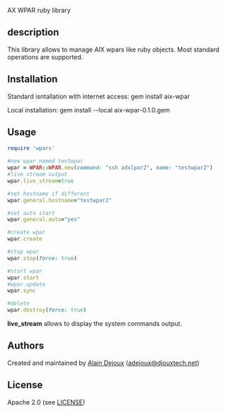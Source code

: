 AX WPAR ruby library

## description

This library allows to manage AIX wpars like ruby objects. Most standard operations are supported.

## Installation

Standard isntallation with internet access:
  gem install aix-wpar

Local installation:
  gem install --local aix-wpar-0.1.0.gem

## Usage

~~~ruby
require 'wpars'

#new wpar named testwpar
wpar = WPAR::WPAR.new(command: "ssh adxlpar2", name: "testwpar2")
#live stream output
wpar.live_stream=true

#set hostname if different
wpar.general.hostname="testwpar2"

#set auto start
wpar.general.auto="yes"

#create wpar
wpar.create

#stop wpar
wpar.stop(force: true)

#start wpar
wpar.start
#wpar.update
wpar.sync

#delete
wpar.destroy(force: true)
~~~

**live_stream** allows to display the system commands output.


## <a name="authors"></a> Authors

Created and maintained by [Alain Dejoux][author] (<adejoux@djouxtech.net>)

## <a name="license"></a> License

Apache 2.0 (see [LICENSE][license])


[author]:           https://github.com/adejoux
[issues]:           https://github.com/adejoux/aix-wpar/issues
[license]:          https://github.com/adejoux/aix-wpar/blob/master/LICENSE
[repo]:             https://github.com/adejoux/aix-wpar
